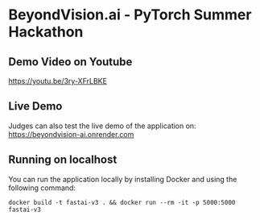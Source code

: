 # BeyondVision.ai - PyTorch Summer Hackathon

## Demo Video on Youtube
https://youtu.be/3ry-XFrLBKE

## Live Demo
Judges can also test the live demo of the application on: https://beyondvision-ai.onrender.com

## Running on localhost
You can run the application locally by installing Docker and using the following command:

```
docker build -t fastai-v3 . && docker run --rm -it -p 5000:5000 fastai-v3
```
